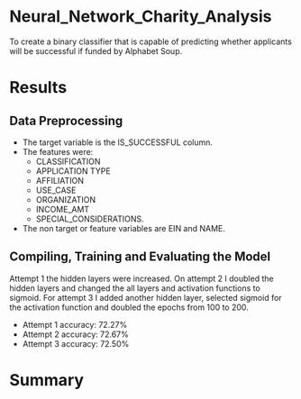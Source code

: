 # Neural_Network_Charity_Analysis
To create a binary classifier that is capable of predicting whether applicants will be successful if funded by Alphabet Soup.

# Results
## Data Preprocessing
- The target variable is the IS_SUCCESSFUL column.
- The features were: 
  - CLASSIFICATION
  - APPLICATION TYPE 
  - AFFILIATION
  - USE_CASE
  - ORGANIZATION
  - INCOME_AMT
  - SPECIAL_CONSIDERATIONS.
- The non target or feature variables are EIN and NAME.
## Compiling, Training and Evaluating the Model
Attempt 1 the hidden layers were increased. On attempt 2 I doubled the hidden layers and changed the all layers and activation functions to sigmoid. For attempt 3 I added another hidden layer, selected sigmoid for the activation function and doubled the epochs from 100 to 200.
- Attempt 1 accuracy: 72.27%
- Attempt 2 accuracy: 72.67%
- Attempt 3 accuracy: 72.50%
# Summary
